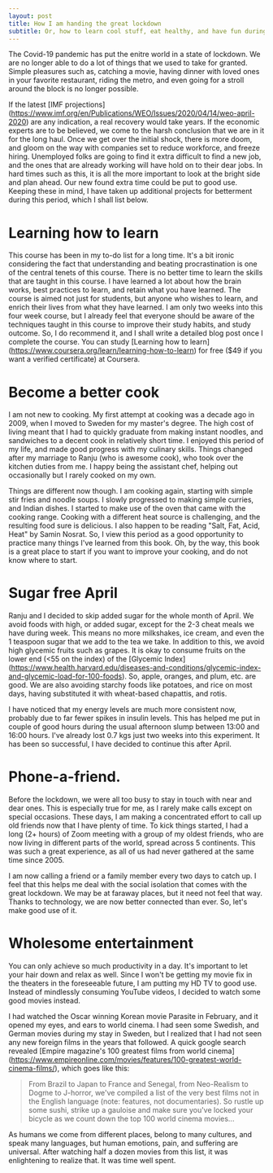 ```yaml
---
layout: post
title: How I am handing the great lockdown
subtitle: Or, how to learn cool stuff, eat healthy, and have fun during troubled times. 
---
```


The Covid-19 pandemic has put the enitre world in a state of lockdown. We are 
no longer able to do a lot of things that we used to take for granted. Simple 
pleasures such as, catching a movie, having dinner with loved ones in your 
favorite restaurant, riding the metro, and even going for a stroll around the 
block is no longer possible.

If the latest [IMF projections]
(https://www.imf.org/en/Publications/WEO/Issues/2020/04/14/weo-april-2020) 
are any indication, a real recovery would take years. If the economic experts 
are to be believed, we come to the harsh conclusion that we are in it for the 
long haul. Once we get over the initial shock, there is more doom, and gloom 
on the way with companies set to reduce workforce, and freeze hiring. 
Unemployed folks are going to find it extra difficult to find a new job, and 
the ones that are already working will have hold on to their dear jobs. In 
hard times such as this, it is all the more important to look at the bright 
side and plan ahead. Our new found extra time could be put to good use. 
Keeping these in mind, I have taken up additional projects for betterment 
during this period, which I shall list below.

# Learning how to learn

This course has been in my to-do list for a long time. It's a bit ironic 
considering the fact that understanding and beating procrastination is one 
of the central tenets of this course. There is no better time to learn the 
skills that are taught in this course. I have learned a lot about how the brain 
works, best practices to learn, and retain what you have learned. The course 
is aimed not just for students, but anyone who wishes to learn, and enrich 
their lives from what they have learned. I am only two weeks into this four 
week course, but I already feel that everyone should be aware of the 
techniques taught in this course to improve their study habits, and study 
outcome. So, I do recommend it, and I shall write a detailed blog post once I 
complete the course. You can study [Learning how to learn]
(https://www.coursera.org/learn/learning-how-to-learn) for free ($49 if you 
want a verified certificate) at Coursera.


# Become a better cook

I am not new to cooking. My first attempt at cooking was a decade ago in 2009, 
when I moved to Sweden for my master's degree. The high cost of living meant 
that I had to quickly graduate from making instant noodles, and sandwiches to 
 a decent cook in relatively short time. I enjoyed this period of my life, and 
 made good progress with my culinary skills. Things changed after my marriage 
 to Ranju (who is awesome cook), who took over the kitchen duties from me. I 
 happy being the assistant chef, helping out occasionally but I rarely cooked 
 on my own.

Things are different now though. I am cooking again, starting with simple stir 
fries and noodle soups. I slowly progressed to making simple curries, and 
Indian dishes. I started to make use of the oven that came with the cooking 
range. Cooking with a different heat source is challenging, and the resulting 
food sure is delicious. I also happen to be reading "Salt, Fat, Acid, Heat" by 
Samin Nosrat. So, I view this period as a good opportunity to practice many 
things I've learned from this book. Oh, by the way, this book is a great place 
to start if you want to improve your cooking, and do not know where to start.

# Sugar free April

Ranju and I decided to skip added sugar for the whole month of April. We avoid 
foods with high, or added sugar, except for the 2-3 cheat meals we have during 
week. This means no more milkshakes, ice cream, and even the 1 teaspoon sugar 
that we add to the tea we take. In addition to this, we avoid high glycemic 
fruits such as grapes. It is okay to consume fruits on the lower end (<55 on 
the index) of the [Glycemic Index]
(https://www.health.harvard.edu/diseases-and-conditions/glycemic-index-and-glycemic-load-for-100-foods). 
So, apple, oranges, and plum, etc. are good. We are also avoiding starchy 
foods like potatoes, and rice on most days, having substituted it with 
wheat-based chapattis, and rotis.

I have noticed that my energy levels are much more consistent now, probably 
due to far fewer spikes in insulin levels. This has helped me put in couple of 
good hours during the usual afternoon slump between 13:00 and 16:00 hours. 
I've already lost 0.7 kgs just two weeks into this experiment. It has been so 
successful, I have decided to continue this after April.

# Phone-a-friend.

Before the lockdown, we were all too busy to stay in touch with near and dear 
ones. This is especially true for me, as I rarely make calls except on special 
occasions. These days, I am making a concentrated effort to call up old 
friends now that I have plenty of time. To kick things started, I had a long 
(2+ hours) of Zoom meeting with a group of my oldest friends, who are now 
living in different parts of the world, spread across 5 continents. This was 
such a great experience, as all of us had never gathered at the same time 
since 2005.

I am now calling a friend or a family member every two days to catch up. I 
feel that this helps me deal with the social isolation that comes with the 
great lockdown. We may be at faraway places, but it need not feel that way. 
Thanks to technology, we are now better connected than ever. So, let's make 
good use of it.


# Wholesome entertainment

You can only achieve so much productivity in a day. It's important to let your 
hair down and relax as well. Since I won't be getting my movie fix in the 
theaters in the foreseeable future, I am putting my HD TV to good use. Instead 
of mindlessly consuming YouTube videos, I decided to watch some good movies 
instead.

I had watched the Oscar winning Korean movie Parasite in February, and it 
opened my eyes, and ears to world cinema. I had seen some Swedish, and German 
movies during my stay in Sweden, but I realized that I had not seen any new 
foreign films in the years that followed. A quick google search revealed 
[Empire magazine's 100 greatest films from world cinema]
(https://www.empireonline.com/movies/features/100-greatest-world-cinema-films/), which goes like this:

> From Brazil to Japan to France and Senegal, from Neo-Realism to Dogme to 
J-horror, we've compiled a list of the very best films not in the English 
language (note: features, not documentaries). So rustle up some sushi, 
strike up a gauloise and make sure you've locked your bicycle as we count 
down the top 100 world cinema movies...


As humans we come from different places, belong to many cultures, and speak 
many languages, but human emotions, pain, and suffering are universal. After 
watching half a dozen movies from this list, it was enlightening to realize 
that. It was time well spent.







